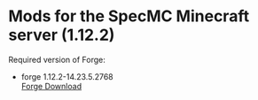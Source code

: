 # Mods for the SpecMC Minecraft server (1.12.2)
Required version of Forge: 
- forge 1.12.2-14.23.5.2768\
[Forge Download](https://maven.minecraftforge.net/net/minecraftforge/forge/1.12.2-14.23.5.2859/forge-1.12.2-14.23.5.2859-installer.jar)
